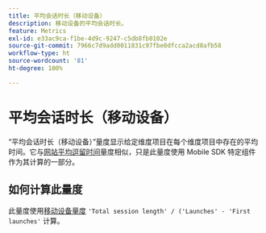 ```yaml
---
title: 平均会话时长（移动设备）
description: 移动设备的平均会话时长。
feature: Metrics
exl-id: e33ac9ca-f1be-4d9c-9247-c5db8fb0102e
source-git-commit: 7966c7d9add0011831c97fbe0dfcca2acd8afb58
workflow-type: ht
source-wordcount: '81'
ht-degree: 100%

---
```


# 平均会话时长（移动设备）

“平均会话时长（移动设备）”量度显示给定维度项目在每个维度项目中存在的平均时间。它与[网站平均逗留时间](average-time-on-site.md)量度相似，只是此量度使用 Mobile SDK 特定组件作为其计算的一部分。

## 如何计算此量度

此量度使用[移动设备量度](https://experienceleague.adobe.com/docs/mobile-services/using/get-started-ug/mobile-metrics/metrics-reference.html?lang=zh-Hans) `'Total session length' / ('Launches' - 'First launches'` 计算。
